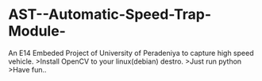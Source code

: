 # AST--Automatic-Speed-Trap-Module-
An E14 Embeded Project of University of Peradeniya to capture high speed vehicle.
    >Install OpenCV to your linux(debian) destro.
    >Just run python <filename>
    >Have fun..
